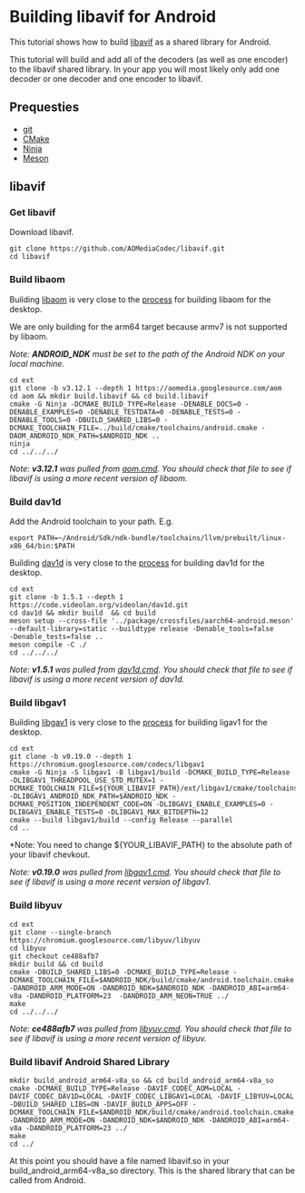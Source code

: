 # Building libavif for Android
This tutorial shows how to build
[libavif](https://github.com/AOMediaCodec/libavif) as a shared library for Android.

This tutorial will build and add all of the decoders (as well as one encoder) to the
libavif shared library. In your app you will most likely only add one decoder or one
decoder and one encoder to libavif.

## Prequesties

- [git](https://git-scm.com/)
- [CMake](https://cmake.org/)
- [Ninja](https://ninja-build.org/)
- [Meson](https://mesonbuild.com/)

## libavif

### Get libavif
Download libavif.
```
git clone https://github.com/AOMediaCodec/libavif.git
cd libavif
```

### Build libaom
Building [libaom](https://aomedia.googlesource.com/aom/) is very close to the
[process](https://github.com/AOMediaCodec/libavif/blob/master/ext/aom.cmd) for building libaom for the desktop.

We are only building for the arm64 target because armv7 is not supported by
libaom.

*Note: **ANDROID_NDK** must be set to the path of the Android NDK on your local
machine.*

```
cd ext
git clone -b v3.12.1 --depth 1 https://aomedia.googlesource.com/aom
cd aom && mkdir build.libavif && cd build.libavif
cmake -G Ninja -DCMAKE_BUILD_TYPE=Release -DENABLE_DOCS=0 -DENABLE_EXAMPLES=0 -DENABLE_TESTDATA=0 -DENABLE_TESTS=0 -DENABLE_TOOLS=0 -DBUILD_SHARED_LIBS=0 -DCMAKE_TOOLCHAIN_FILE=../build/cmake/toolchains/android.cmake -DAOM_ANDROID_NDK_PATH=$ANDROID_NDK ..
ninja
cd ../../../
```

*Note: **v3.12.1** was pulled from
[aom.cmd](https://github.com/AOMediaCodec/libavif/blob/master/ext/aom.cmd). You
should check that file to see if libavif is using a more recent version of
libaom.*

### Build dav1d

Add the Android toolchain to your path. E.g.
```
export PATH=~/Android/Sdk/ndk-bundle/toolchains/llvm/prebuilt/linux-x86_64/bin:$PATH
```

Building [dav1d](https://code.videolan.org/videolan/dav1d) is very close to the
[process](https://github.com/AOMediaCodec/libavif/blob/master/ext/dav1d.cmd) for
building dav1d for the desktop.

```
cd ext
git clone -b 1.5.1 --depth 1 https://code.videolan.org/videolan/dav1d.git
cd dav1d && mkdir build  && cd build
meson setup --cross-file '../package/crossfiles/aarch64-android.meson'
--default-library=static --buildtype release -Denable_tools=false
-Denable_tests=false ..
meson compile -C ./
cd ../../../
```

*Note: **v1.5.1** was pulled from
[dav1d.cmd](https://github.com/AOMediaCodec/libavif/blob/master/ext/dav1d.cmd). You
should check that file to see if libavif is using a more recent version of
dav1d.*

### Build libgav1

Building [libgav1](https://chromium.googlesource.com/codecs/libgav1/) is very close to the
[process](https://github.com/AOMediaCodec/libavif/blob/master/ext/libgav1.cmd) for
building ligav1 for the desktop.

```
cd ext
git clone -b v0.19.0 --depth 1 https://chromium.googlesource.com/codecs/libgav1
cmake -G Ninja -S libgav1 -B libgav1/build -DCMAKE_BUILD_TYPE=Release -DLIBGAV1_THREADPOOL_USE_STD_MUTEX=1 -DCMAKE_TOOLCHAIN_FILE=${YOUR_LIBAVIF_PATH}/ext/libgav1/cmake/toolchains/android.cmake -DLIBGAV1_ANDROID_NDK_PATH=$ANDROID_NDK -DCMAKE_POSITION_INDEPENDENT_CODE=ON -DLIBGAV1_ENABLE_EXAMPLES=0 -DLIBGAV1_ENABLE_TESTS=0 -DLIBGAV1_MAX_BITDEPTH=12
cmake --build libgav1/build --config Release --parallel
cd ..
```

*Note: You need to change ${YOUR_LIBAVIF_PATH} to the absolute path of your
libavif chevkout.

*Note: **v0.19.0** was pulled from
[libgav1.cmd](https://github.com/AOMediaCodec/libavif/blob/master/ext/libgav1.cmd). You
should check that file to see if libavif is using a more recent version of
libgav1.*

### Build libyuv

```
cd ext
git clone --single-branch https://chromium.googlesource.com/libyuv/libyuv
cd libyuv
git checkout ce488afb7
mkdir build && cd build
cmake -DBUILD_SHARED_LIBS=0 -DCMAKE_BUILD_TYPE=Release -DCMAKE_TOOLCHAIN_FILE=$ANDROID_NDK/build/cmake/android.toolchain.cmake -DANDROID_ARM_MODE=ON -DANDROID_NDK=$ANDROID_NDK -DANDROID_ABI=arm64-v8a -DANDROID_PLATFORM=23  -DANDROID_ARM_NEON=TRUE ../
make
cd ../../../
```

*Note: **ce488afb7** was pulled from
[libyuv.cmd](https://github.com/AOMediaCodec/libavif/blob/master/ext/libyuv.cmd). You
should check that file to see if libavif is using a more recent version of
libyuv.*

### Build libavif Android Shared Library

```
mkdir build_android_arm64-v8a_so && cd build_android_arm64-v8a_so
cmake -DCMAKE_BUILD_TYPE=Release -DAVIF_CODEC_AOM=LOCAL -DAVIF_CODEC_DAV1D=LOCAL -DAVIF_CODEC_LIBGAV1=LOCAL -DAVIF_LIBYUV=LOCAL -DBUILD_SHARED_LIBS=ON -DAVIF_BUILD_APPS=OFF -DCMAKE_TOOLCHAIN_FILE=$ANDROID_NDK/build/cmake/android.toolchain.cmake -DANDROID_ARM_MODE=ON -DANDROID_NDK=$ANDROID_NDK -DANDROID_ABI=arm64-v8a -DANDROID_PLATFORM=23 ../
make
cd ../
```

At this point you should have a file named libavif.so in your
build_android_arm64-v8a_so directory. This is the shared library that can be
called from Android.

